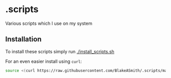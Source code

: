 # .scripts
Various scripts which I use on my system


## Installation

To install these scripts simply run [./install_scripts.sh](install_scripts.sh)

For an even easier install using `curl`: 

```bash
source <(curl https://raw.githubusercontent.com/BlakeASmith/.scripts/main/one_shot_install.sh)
```
